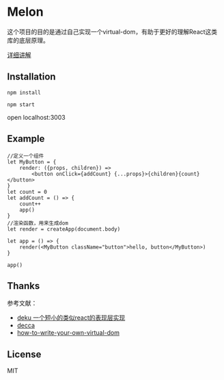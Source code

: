 Melon
=========================




这个项目的目的是通过自己实现一个virtual-dom，有助于更好的理解React这类库的底层原理。

[详细讲解](https://github.com/JJVvV/melon/blob/master/doc/doc.md)

## Installation

```
npm install

npm start

```
open localhost:3003


## Example

```
//定义一个组件
let MyButton = {
	render: ({props, children}) => 
		<button onClick={addCount} {...props}>{children}{count}</button>
}
let count = 0
let addCount = () => {
	count++
	app()
}
//渲染函数，用来生成dom
let render = createApp(document.body)

let app = () => {
	render(<MyButton className="button">hello, button</MyButton>)
}

app()
```

## Thanks

参考文献：

* [deku 一个短小的类似react的表现层实现](https://github.com/anthonyshort/deku)  
* [decca](https://github.com/rstacruz/decca)    
* [how-to-write-your-own-virtual-dom](https://medium.com/@deathmood/how-to-write-your-own-virtual-dom-ee74acc13060)


## License

MIT
